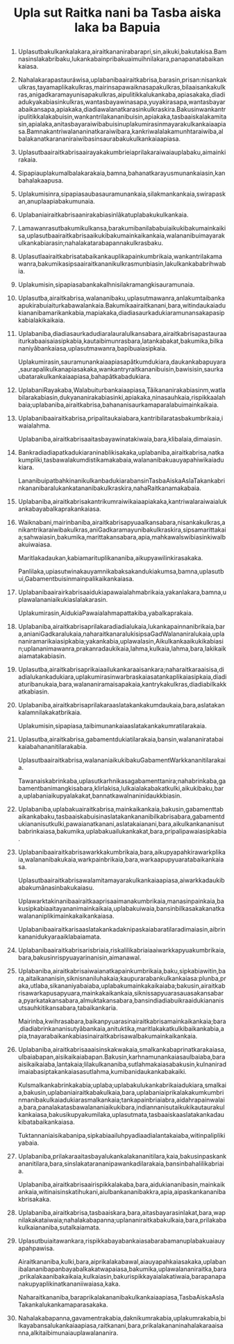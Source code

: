 <h1 align='center'>Upla sut Raitka nani ba Tasba aiska laka ba Bapuia</h1>
<h2></h2>
<p></p>
<ol>
  <li>
    <p>Uplasutbakulkankalakara,airaitkananirabarapri,sin,aikuki,bakutakisa.Bamnasinslakabribaku,lukankabainpribakuaimuihnilakara,panapanatabaikankaiasa.</p>
  </li>
  <li>
    <p>Nahalakarapastauráwisa,uplabanibaairaitkabrisa,barasin,prisan:nisankakulkras,tayamaplikakulkras,mairinsapawaiknasapakulkras,bilaaisankakulkras,anigadkaramayunisapakulkras,aipulitikkalukankaba,apiasakaka,diadiadukyakabiasinkulkras,wantasbayawinasapa,yuyakirasapa,wantasbayarabaikansapa,apiakaka,diadiawalanatkarasinkulkraskira.Bakusinwankantripulitikkalakabuisin,wankantrilakananibuisin,apiakaka,tasbaaiskalakamitasin,apialaka,anitasbayaraiwibabuisinuplakumirasinmayarakulkankaiaapiasa.Bamnakantriwalananinatkaraiwibara,kankriwalalakamunhtaraiwiba,albalakanatkarananiraiwibasinsaurabakukulkankaiaapiasa.</p>
  </li>
  <li>
    <p>Uplasutbaairaitkabrisaairayakakumbrieiaprilakaraiwaiauplabaku,aimainkirakaia.</p>
  </li>
  <li>
    <p>Sipapiauplakumalbalakarakaia,bamna,bahanatkarayusmunankaiasin,kanbahalakaapusa.</p>
  </li>
  <li>
    <p>Uplakumisinra,sipapiasaubasauramunankaia,silakmankankaia,swirapaskan,anuplaapiabakumunaia.</p>
  </li>
  <li>
    <p>Uplabaniairaitkabrisaanirakabiasinlâkatuplabakukulkankaia.</p>
  </li>
  <li>
    <p>Lamawanrasutbakumikulkansa,barakumibanilababuiaikukibakumainkaikisa,uplasutbaairaitkabrisaaikukibakumainkaikankaia,walananibuimayarakulkankabiarasin;nahalakatarabapannakulkrasbaku.</p>
  </li>
  <li>
    <p>Uplasutlaairaitkabrisatabaikankauplikapainkumbrikaia,wankantrilakamawanra,bakumikasipsaairaitkananikulkrasmunbiasin,lakulkankababrihwabia.</p>
  </li>
  <li>
    <p>Uplakumisin,sipapiasabankakalhnisilakramangkisauramunaia.</p>
  </li>
  <li>
    <p>Uplasutba,airaitkabrisa,walananibaku,uplasutmawanra,anlakumtaibankaapukirabuiaiturkabawalankaia.Bakumikaairaitkanani,bara,witindaukaiadukiananibamarikankabia,mapiakaka,diadiasaurkadukiaramunansakapasipkabialakikaikaia.</p>
  </li>
  <li>
    <p>Uplabaniba,diadiasaurkadudiaralauralulkansabara,airaitkabrisapastauraaiturkabaaisaiasipkabia,kautaibimunrasbara,latankabakat,bakumika,bilkananiyâbankaiasa,uplasutmawanra,bapibuaiasipkaia.</p>
    <p>Uplakumirasin,sauramunankaiaapiasapâtkumdukiara,daukankabapuyara,saurapalikulkanapiasakaka,wankantryraitkananibuisin,bawisisin,saurkaubatarakulkankaiaapiasa,bahapâtkabadukiara.</p>
  </li>
  <li>
    <p>UplabaniRayakaba,Walabuiturbankaiaapiasa,Tâikananirakabiasinm,watlabilarakabiasin,dukyananirakabiasinki,apiakaka,ninasauhkaia,rispikkaalahbaia;uplabaniba,airaitkabrisa,bahananisaurkamaparalabuimainkaikaia.</p>
  </li>
  <li>
    <p>Uplabanibaairaitkabrisa,pripalitaukaiabara,kantribilaratasbakumbrikaia,iwaialahma.</p>
    <p>Uplabaniba,airaitkabrisaaitasbayawinatakiwaia,bara,klibalaia,dimaiasin.</p>
  </li>
  <li>
    <p>Bankradiadiapatkadukiaraninablikisakaka,uplabaniba,airaitkabrisa,natkakumpliki,tasbawalakumdistikamakabaia,walananibakuauyapahiwikaiadukiara.</p>
    <p>LananibuipatbahkinanikulkanbadukiarabansinTasbaAiskaAslaTakankabrinkananibaralukankatananibakulkraskira,nahaRaitkanamakabaia.</p>
  </li>
  <li>
    <p>Uplabaniba,airaitkabrisakantrikumraiwikaiaapiakaka,kantriwalaraiwaialukankabayabalkaprakankaiasa.</p>
    <p></p>
  </li>
  <li>
    <p>Waiknabani,mairinbaniba,airaitkabrisapyuaalkansabara,nisankakulkras,anikantrikaraiwibakulkras,aniGadkaramayunibakulkraskira,sipsamarittakaia;sahwaiasin,bakumika,marittakansabara,apia,mahkawalswibiasinkiwalbakuiwaiasa.</p>
    <p>Maritlakadaukan,kabiamarituplikananiba,aikupyawilinkirasakaka.</p>
    <p>Panlilaka,upiasutwinakauyamnikabaksakandukiakumsa,bamna,uplasutbui,Gabamentbuisinmainpalikaikankaiasa.</p>
  </li>
  <li>
    <p>Uplabanibaairairkabrisaaidukiapawaialahmabrikaia,yakanlakara,bamna,uplawalananiaikukiaslalakarasin.</p>
    <p>Uplakumirasin,AidukiaPawaialahmapattakiba,yabalkaprakaia.</p>
  </li>
  <li>
    <p>Uplabaniba,airaitkabrisaprilakaradiadialukaia,lukankapainnanibrikaia,bara,anianiGadkaralukaia,naharaitkanaralukisipsaGadWalananiralukaia,uplananiramarikaiasipkabia;yakankabia,uplawalasin,Aikulkankaaikukikabiasin;uplananimawanra,prakanradaukikaia,lahma,kulkaia,lahma,bara,lakikaikaiamatakabiasin.</p>
  </li>
  <li>
    <p>Uplasutba,airaitkabrisaprikaiaailukankaraaisankara;naharaitkaraaisisa,diadialukankadukiara,uplakumirasinwarbraskaiasatankaplikaiasipkaia,diadiaturibanukaia,bara,walananiramaisapakaia,kantrykakulkras,diadiabilkakkatkabiasin.</p>
  </li>
  <li>
    <p>Uplabaniba,airaitkabrisaprilakaraaslatakankakumdaukaia,bara,aslatakankalamnilakakatbrikaia.</p>
    <p>Uplakumisin,sipapiasa,taibimunankaiaaslatakankakumratilarakaia.</p>
  </li>
  <li>
    <p>Uplasutba,airaitkabrisa,gabamentdukiatilarakaia,bansin,walananiratabaikaiabahananitilarakabia.</p>
    <p>Uplasutbaairaitkabrisa,walananiaikukibakuGabamentWarkkananitilarakaia.</p>
    <p>Tawanaiskabrinkaba,uplasutkarhnikasagabamenttanira;nahabrinkaba,gabamentbanimangkisabara,klirlakisa,lulkaialakabakatkulki,aikukibaku,bara,uplabaniaikupyalakakat,bannatkawalnaninidaukkbiasin.</p>
  </li>
  <li>
    <p>Uplabaniba,uplabakuairaitkabrisa,mainkaikankaia,bakusin,gabamenttabaikankabaku,tasbaaiskabuisinaslatakankananibilkabrisabara,gabamentdukiananisutkulki,pawaianatkanani,aslatakaianani,bara,aikulkankananisutbabrinkaiasa,bakumika,uplabakuailukankakat,bara,pripalipawaiasipkabia.</p>
  </li>
  <li>
    <p>Uplabanibaairaitkabrisawarkkakumbrikaia,bara,aikupyapahkirawarkplikaia,walananibakukaia,warkpainbrikaia,bara,warkaapupyuaratabaikankaiasa.</p>
    <p>Uplasutbaairaitkabrisawalamitamayarakulkankaiaapiasa,aiwarkkadaukibabakumânasinbakukaiasu.</p>
    <p>Uplawarktakinanibaairaitkaaprisaaimanakumbrikaia,manasinpainkaia,bakusipkabiaaitayananimainkaikaia,uplabakuiwaia,bansinbilkasakakanatkawalananiplikimainkakaikankaiasa.</p>
    <p>Uplabanibaairaitkarisaaslatakankadaknipaskaiabaratilaradimaiasin,aibrinkananidukyaraaiklabaiamata.</p>
  </li>
  <li>
    <p>Uplabanibaairaitkabrisarisbriaia,riskalilikabriaiaaiwarkkapyuakumbrikaia,bara,bakusinrispyuayarinanisin,aimanawal.</p>
  </li>
  <li>
    <p>Uplabaniba,airaitkabrisaiwaianatkapainkumbrikaia,baku,sipkabiawitin,bara,aitaikananisin,siknisnaniluhakaia;kaupurarabankulkankaiasa:plunba,praka,utlaba,sikananiyabaiaba,uplabakumainkakaikaiaba;bakusin,airaitkabrisawarkapusapyuara,mainkakaikankaia,siknissapyuarasauasakansabara,pyarkatakansabara,almuktakansabara,bansindiadiabuikraaidukiananisutsauhkitikansabara,tabaikankaria.</p>
    <p>Mairinba,kwihrasabara,baikanpyuarasinairaitkabrisamainkaikankaia;bara,diadiabrinkananisutyâbankaia,anituktika,maritlakakatkulkibaikankabia,apia,tnayarabaikankabiasinairaitkabrisawalbakumainkaikankaia.</p>
  </li>
  <li>
    <p>Uplabaniba,airaitkabrisaaaisinskakwakaia,smalkankabaprinatkarakaiasa,ulbaiabapan,aisikaikaiabapan.Bakusin,karhnamunankaiasaulbaiaba,baraaisikaikaiaba,lantakaia;lilakulkananiba,sutlahmakaiasabakusin,kulnaniradimaiabasiptakankaiasasutlahma,kumibanidaukankabakaiki.</p>
    <p>Kulsmalkankabrinkakabia;uplaba;uplabakulukankabrikaiadukiara,smalkaia,bakusin,uplabaniairaitkabakulkaia,bara,uplabaniaiprikalakakumkumbrinmanibakulkaiadukiarasmalkankaia;tankapainbriaiabra,aidahrapainwalaia,bara,panalakatasbawalananiaikukibara,indiannanisutaikukikautaurakulkankaiasa,bakusikupyakumilaka,uplasutmata,tasbaaiskaaslatakankadaukibatabaikankaiasa.</p>
    <p>Tuktannaniaisikabanipa,sipkabiaailuhpyadiaadialantakaiaba,witinpaliplikiyabaia.</p>
  </li>
  <li>
    <p>Uplabaniba,prilakaraaitasbayalukankalakananitilara,kaia,bakusinpaskankananitilara,bara,sinslakatarananipawankadilarakaia,bansinbahalilikabriaia.</p>
    <p>Uplabaniba,airaitkabrisaairispikkalakaba,bara,aidukiananibasin,mainkaikankaia,witinaisinskatihukani,aiulbankananibakkra,apia,aipaskankananibakbrisakaka.</p>
  </li>
  <li>
    <p>Uplabaniba,airaitkabrisa,tasbaaiskara,bara,aitasbayarasinlakat,bara,wapnilakakataiwaia;nahalakabapanna;uplananiraitkabakulkaia,bara,prilakabakulkaiananiba,sutalkaiamata.</p>
  </li>
  <li>
    <p>Uplasutbuiaitawankara,rispikkabayabankaiasabarabamanuplabakuaiauyapahpawisa.</p>
    <p>Airaitkananiba,kulki,bara,aiprikalakabawal,aiauyapahkaiasakaka,uplabanibalananibapanbayabalkakatwapaiasa,bakumika,uplawalananiraitka,bara,prikalakaanibakaikaia,kulkaiasin,bakurispikkayaialakatiwaia,barapanapanakupyaplikinatkananiiwaiasa,kaka.</p>
    <p>Naharaitkananiba,baraprikalakananibakulkankaiaapiasa,TasbaAiskaAslaTakankalukankamaparasakaka.</p>
  </li>
  <li>
    <p>Nahalakabapanna,gavamentrakabia,daknikumrakabia,uplakumrakabia,bilkayabansalukankaiaapiasa,raitkanani,bara,prikalakananinahalakaraaisanna,alkitaibimunaiauplawalananira.</p>
  </li>
</ol>